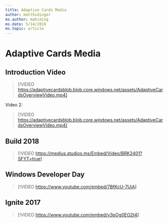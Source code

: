 ```yaml
---
title: Adaptive Cards Media
author: matthidinger
ms.author: mahiding
ms.date: 5/14/2018
ms.topic: article
---
```


# Adaptive Cards Media


## Introduction Video

> [!VIDEO https://adaptivecardsblob.blob.core.windows.net/assets/AdaptiveCardsOverviewVideo.mp4]

Video 2:

> [!VIDEO https://adaptivecardsblob.blob.core.windows.net/assets/AdaptiveCardsOverviewVideo.mp4]

## Build 2018

> [!VIDEO https://medius.studios.ms/Embed/Video/BRK2401?SFYT=true]

## Windows Developer Day

> [!VIDEO https://www.youtube.com/embed/7BfKcU-7UjA]

## Ignite 2017

> [!VIDEO https://www.youtube.com/embed/v3pOg0EO2t4]

